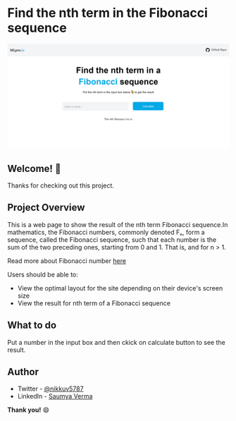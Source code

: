 # Find the nth term in the Fibonacci sequence

![Design preview for the web page](./Design/fibo.png)

## Welcome! 👋

Thanks for checking out this project.

## Project Overview 
This is a web page to show the result of the nth term Fibonacci sequence.In mathematics, the Fibonacci numbers, commonly denoted Fₙ, form a sequence, called the Fibonacci sequence, such that each number is the sum of the two preceding ones, starting from 0 and 1. That is, and for n > 1.

Read more about Fibonacci number [here](https://en.wikipedia.org/wiki/Fibonacci_number)

Users should be able to:

- View the optimal layout for the site depending on their device's screen size
- View the result for nth term of a Fibonacci sequence

## What to do
Put a number in the input box and then ckick on calculate button to see the result.

## Author

- Twitter - [@nikkuv5787](https://www.twitter.com/nikkuv5787)
- LinkedIn - [Saumya Verma](https://www.linkedin.com/in/saumya-verma-15bb311ab)

**Thank you!** 😄